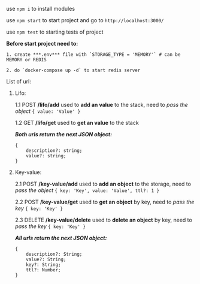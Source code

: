 
use `npm i` to install modules

use `npm start` to start project and go to `http://localhost:3000/`

use `npm test` to starting tests of project

**Before start project need to:**

    1. create ***.env*** file with `STORAGE_TYPE = 'MEMORY'` # can be MEMORY or REDIS 

    2. do `docker-compose up -d` to start redis server

List of url:

1. Lifo:

    1.1 POST **/lifo/add** used to **add an value** to the stack, need to *pass the object* `{ value: 'Value' }`

    1.2 GET **/lifo/get** used to **get an value** to the stack

    ***Both urls return the next JSON object:***
    ```
    {
        description?: string;
        value?: string;
    } 
    ```

2. Key-value:

    2.1 POST **/key-value/add** used to **add an object** to the storage, need to *pass the object* `{ key: 'Key', value: 'Value', ttl?: 1 }`

    2.2 POST **/key-value/get** used to **get an object** by key, need to *pass the key* `{ key: 'Key' }`

    2.3 DELETE **/key-value/delete** used to **delete an object** by key, need to *pass the key* `{ key: 'Key' }`

    ***All urls return the next JSON object:***
    ```
    { 
        description?: String;
        value?: String;
        key?: String;
        ttl?: Number;
    }
    ```
